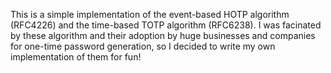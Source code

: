 This is a simple implementation of the event-based HOTP algorithm (RFC4226) and
the time-based TOTP algorithm (RFC6238).  I was facinated by these algorithm
and their adoption by huge businesses and companies for one-time password
generation, so I decided to write my own implementation of them for fun!
